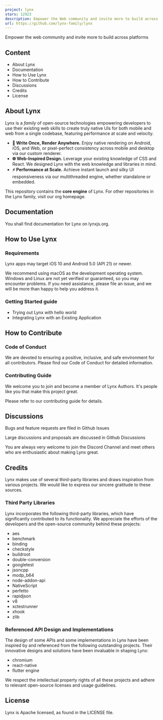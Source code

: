 ```yaml
---
project: lynx
stars: 12923
description: Empower the Web community and invite more to build across platforms.
url: https://github.com/lynx-family/lynx
---
```


Empower the web community and invite more to build across platforms

Content
-------

-   About Lynx
-   Documentation
-   How to Use Lynx
-   How to Contribute
-   Discussions
-   Credits
-   License

About Lynx
----------

Lynx is a _family_ of open-source technologies empowering developers to use their existing web skills to create truly native UIs for both mobile and web from a single codebase, featuring performance at scale and velocity.

-   **💫 Write Once, Render Anywhere.** Enjoy native rendering on Android, iOS, and Web, or pixel-perfect consistency across mobile and desktop via our custom renderer.
-   **🌐 Web-Inspired Design.** Leverage your existing knowledge of CSS and React. We designed Lynx with the web knowledge and libraries in mind.
-   **⚡ Performance at Scale.** Achieve instant launch and silky UI responsiveness via our multithreaded engine, whether standalone or embedded.

This repository contains the **core engine** of Lynx. For other repositories in the Lynx family, visit our org homepage.

Documentation
-------------

You shall find documentation for Lynx on lynxjs.org.

How to Use Lynx
---------------

### Requirements

Lynx apps may target iOS 10 and Android 5.0 (API 21) or newer.

We recommend using macOS as the development operating system. Windows and Linux are not yet verified or guaranteed, so you may encounter problems. If you need assistance, please file an issue, and we will be more than happy to help you address it.

### Getting Started guide

-   Trying out Lynx with hello world
-   Integrating Lynx with an Existing Application

How to Contribute
-----------------

### Code of Conduct

We are devoted to ensuring a positive, inclusive, and safe environment for all contributors. Please find our Code of Conduct for detailed information.

### Contributing Guide

We welcome you to join and become a member of Lynx Authors. It's people like you that make this project great.

Please refer to our contributing guide for details.

Discussions
-----------

Bugs and feature requests are filed in Github Issues

Large discussions and proposals are discussed in Github Discussions

You are always very welcome to join the Discord Channel and meet others who are enthusiastic about making Lynx great.

Credits
-------

Lynx makes use of several third-party libraries and draws inspiration from various projects. We would like to express our sincere gratitude to these sources.

### Third Party Libraries

Lynx incorporates the following third-party libraries, which have significantly contributed to its functionality. We appreciate the efforts of the developers and the open-source community behind these projects:

-   aes
-   benchmark
-   binding
-   checkstyle
-   buildroot
-   double-conversion
-   googletest
-   jsoncpp
-   modp\_b64
-   node-addon-api
-   NativeScript
-   perfetto
-   rapidjson
-   v8
-   xctestrunner
-   xhook
-   zlib

### Referenced API Design and Implementations

The design of some APIs and some implementations in Lynx have been inspired by and referenced from the following outstanding projects. Their innovative designs and solutions have been invaluable in shaping Lynx:

-   chromium
-   react-native
-   flutter engine

We respect the intellectual property rights of all these projects and adhere to relevant open-source licenses and usage guidelines.

License
-------

Lynx is Apache licensed, as found in the LICENSE file.
